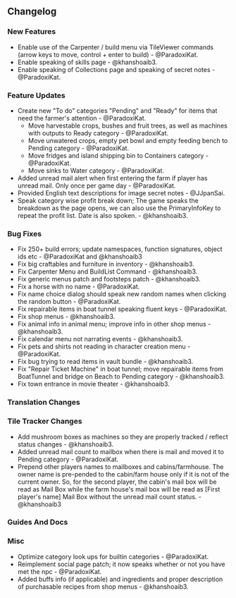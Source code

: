 ## Changelog

### New Features

- Enable use of the Carpenter / build menu via TileViewer commands (arrow keys to move, control + enter to build) - @ParadoxiKat.
- Enable speaking of skills page - @khanshoaib3.
- Enable speaking of Collections page and speaking of secret notes - @ParadoxiKat.

### Feature Updates

- Create new "To do" categories "Pending" and "Ready" for items that need the farmer's attention - @ParadoxiKat.
  - Move harvestable crops, bushes and fruit trees, as well as machines with outputs to Ready category - @ParadoxiKat.
  - Move unwatered crops, empty pet bowl and empty feeding bench to Pending category - @ParadoxiKat.
  - Move fridges and island shipping bin to Containers category - @ParadoxiKat.
  - Move sinks to Water category - @ParadoxiKat.
- Added unread mail alert when first entering the farm if player has unread mail. Only once per game day - @ParadoxiKat.
- Provided English text descriptions for image secret notes - @JJpanSai.
- Speak category wise profit break down; The game speaks the breakdown as the page opens, we can also use the PrimaryInfoKey to repeat the profit list. Date is also spoken. - @khanshoaib3.

### Bug Fixes

- Fix 250+ build errors; update namespaces, function signatures, object ids etc - @ParadoxiKat and @khanshoaib3
- Fix big craftables and furniture in inventory - @khanshoaib3.
- Fix Carpenter Menu and BuildList Command - @khanshoaib3.
- Fix generic menus patch and footsteps patch - @khanshoaib3.
- Fix a horse with no name - @ParadoxiKat.
- Fix name choice dialog should speak new random names when clicking the random button - @ParadoxiKat.
- Fix repairable items in boat tunnel speaking fluent keys - @ParadoxiKat.
- Fix shop menus - @khanshoaib3.
- Fix animal info in animal menu; improve info in other shop menus - @khanshoaib3.
- Fix calendar menu not narrating events - @khanshoaib3.
- Fix pets and shirts not reading in character creation menu - @ParadoxiKat.
- Fix bug trying to read items in vault bundle - @khanshoaib3.
- Fix "Repair Ticket Machine" in boat tunnel; move repairable items from BoatTunnel and bridge on Beach to Pending category - @khanshoaib3.
- Fix town entrance in movie theater - @khanshoaib3.

### Translation Changes


### Tile Tracker Changes

- Add mushroom boxes as machines so they are properly tracked / reflect status changes - @khanshoaib3.
- Added unread mail count to mailbox when there is mail and moved it to Pending category - @ParadoxiKat.
- Prepend other players names to mailboxes and cabins/farmhouse. The owner name is pre-pended to the cabin/farm house only if it is not of the current owner. So, for the second player, the cabin's mail box will be read as Mail Box while the farm house's mail box will be read as [First player's name] Mail Box without the unread mail count status. - @khanshoaib3

### Guides And Docs


### Misc

- Optimize category look ups for builtin categories - @ParadoxiKat.
- Reimplement social page patch; it now speaks whether or not you have met the npc - @ParadoxiKat.
- Added buffs info (if applicable) and ingredients and proper description of purchasable recipes from shop menus - @khanshoaib3.

